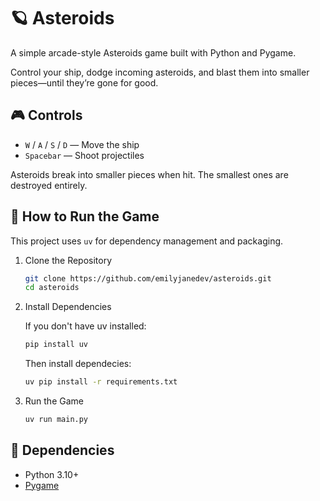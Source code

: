 # 🪐 Asteroids

A simple arcade-style Asteroids game built with Python and Pygame.

Control your ship, dodge incoming asteroids, and blast them into smaller pieces—until they’re gone for good.

## 🎮 Controls

- `W` / `A` / `S` / `D` — Move the ship
- `Spacebar` — Shoot projectiles

Asteroids break into smaller pieces when hit. The smallest ones are destroyed entirely.

## 🚀 How to Run the Game

This project uses `uv` for dependency management and packaging.

1. Clone the Repository

   ```bash
   git clone https://github.com/emilyjanedev/asteroids.git
   cd asteroids
   ```

2. Install Dependencies

   If you don't have uv installed:

   ```bash
   pip install uv
   ```

   Then install dependecies:

   ```bash
   uv pip install -r requirements.txt
   ```

3. Run the Game

   ```bash
   uv run main.py
   ```

## 🧩 Dependencies

- Python 3.10+
- [Pygame](https://www.pygame.org/news)
